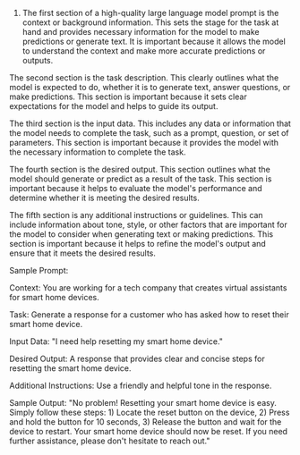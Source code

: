 1. The first section of a high-quality large language model prompt is 
the context or background information. This sets the stage for the task at hand and provides necessary information for the model to make predictions or generate text. It is important because it allows the model to understand the context and make more accurate predictions or outputs.

The second section is the task description. This clearly outlines what the model is expected to do, whether it is to generate text, answer questions, or make predictions. This section is important because it sets clear expectations for the model and helps to guide its output.

The third section is the input data. This includes any data or information that the model needs to complete the task, such as a prompt, question, or set of parameters. This section is important because it provides the model with the necessary information to complete the task.

The fourth section is the desired output. This section outlines what the model should generate or predict as a result of the task. This section is important because it helps to evaluate the model's performance and determine whether it is meeting the desired results.

The fifth section is any additional instructions or guidelines. This can include information about tone, style, or other factors that are important for the model to consider when generating text or making predictions. This section is important because it helps to refine the model's output and ensure that it meets the desired results.

Sample Prompt:

Context: You are working for a tech company that creates virtual assistants for smart home devices.

Task: Generate a response for a customer who has asked how to reset their smart home device.

Input Data: "I need help resetting my smart home device."

Desired Output: A response that provides clear and concise steps for resetting the smart home device.

Additional Instructions: Use a friendly and helpful tone in the response.

Sample Output: "No problem! Resetting your smart home device is easy. Simply follow these steps: 1) Locate the reset button on the device, 2) Press and hold the button for 10 seconds, 3) Release the button and wait for the device to restart. Your smart home device should now be reset. If you need further assistance, please don't hesitate to reach out."
